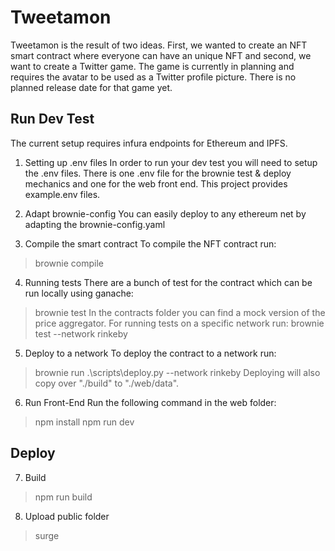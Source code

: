 # Tweetamon
Tweetamon is the result of two ideas. First, we wanted to create an NFT smart contract where everyone can have an unique NFT and second, we want to create a Twitter game.
The game is currently in planning and requires the avatar to be used as a Twitter profile picture. There is no planned release date for that game yet.


## Run Dev Test
The current setup requires infura endpoints for Ethereum and IPFS.

1. Setting up .env files
In order to run your dev test you will need to setup the .env files. There is one .env file for the brownie test & deploy mechanics and one for the web front end. This project provides example.env files.

2. Adapt brownie-config
You can easily deploy to any ethereum net by adapting the brownie-config.yaml

3. Compile the smart contract
To compile the NFT contract run:
> brownie compile

4. Running tests
There are a bunch of test for the contract which can be run locally using ganache:
> brownie test
In the contracts folder you can find a mock version of the price aggregator.
For running tests on a specific network run: 
> brownie test --network rinkeby

5. Deploy to a network
To deploy the contract to a network run:
> brownie run .\scripts\deploy.py --network rinkeby
Deploying will also copy over "./build" to "./web/data".

6. Run Front-End
Run the following command in the web folder:
> npm install
> npm run dev

## Deploy

7. Build
> npm run build

8. Upload public folder
> surge



